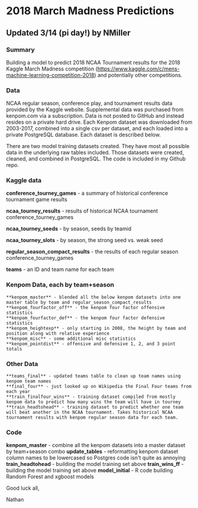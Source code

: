 # 2018 March Madness Predictions

## Updated 3/14 (pi day!) by NMiller

### Summary

  Building a model to predict 2018 NCAA Tournament results for the 2018 Kaggle March Madness competition (https://www.kaggle.com/c/mens-machine-learning-competition-2018) and potentially other competitions.

### Data

  NCAA regular season, conference play, and tournament results data provided by the Kaggle website. Supplemental data was purchased from kenpom.com via a subscription. Data is not posted to GitHub and instead resides on a private hard drive. Each Kenpom dataset was downloaded from 2003-2017, combined into a single csv per dataset, and each loaded into a private PostgreSQL database. Each dataset is described below.

  There are two model training datasets created. They have most all possible data in the underlying raw tables included. Those datasets were created, cleaned, and combined in PostgreSQL. The code is included in my Github repo.

### Kaggle data


**conference_tourney_games** - a summary of historical conference tournament game results

**ncaa_tourney_results** - results of historical NCAA tournament conference_tourney_games

**ncaa_tourney_seeds** - by season, seeds by teamid

**ncaa_tourney_slots** - by season, the strong seed vs. weak seed

**regular_season_compact_results** - the results of each regular season conference_tourney_games

**teams** - an ID and team name for each team


### Kenpom Data, each by team+season

    **kenpom_master** - blended all the below kenpom datasets into one master table by team and regular_season_compact_results
    **kenpom_fourfactor_off** - the kenpom four factor offensive statistics
    **kenpom_fourfactor_def** - the kenpom four factor defensive statistics
    **kenpom_heightexp** - only starting in 2008, the height by team and position along with relative experience
    **kenpom_misc** - some additional misc statistics
    **kenpom_pointdist** - offensive and defensive 1, 2, and 3 point totals

### Other Data


    **teams_final** - updated teams table to clean up team names using kenpom team names
    **final_four** - just looked up on Wikipedia the Final Four teams from each year
    **train_finalfour_wins** - training dataset compiled from mostly kenpom data to predict how many wins the team will have in tourney
    **train_headtohead** - training dataset to predict whether one team will beat another in the NCAA tournament. Takes historical NCAA tournament results with kenpom regular season data for each team.


### Code

  **kenpom_master** - combine all the kenpom datasets into a master dataset by team+season combo
  **update_tables** - reformatting kenpom dataset column names to be lowercased so Postgres code isn't quite as annoying
  **train_headtohead** - building the model training set above
  **train_wins_ff** - building the model training set above
  **model_initial** - R code building Random Forest and xgboost models

Good luck all,

Nathan
